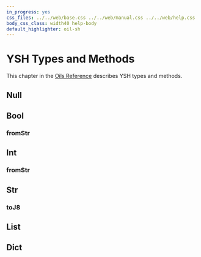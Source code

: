 ```yaml
---
in_progress: yes
css_files: ../../web/base.css ../../web/manual.css ../../web/help.css ../../web/toc.css
body_css_class: width40 help-body
default_highlighter: oil-sh
---
```


YSH Types and Methods
===

This chapter in the [Oils Reference](index.html) describes YSH types and methods.

<div id="toc">
</div>

## Null

## Bool

### fromStr

## Int

### fromStr

## Str

### toJ8

## List

## Dict

